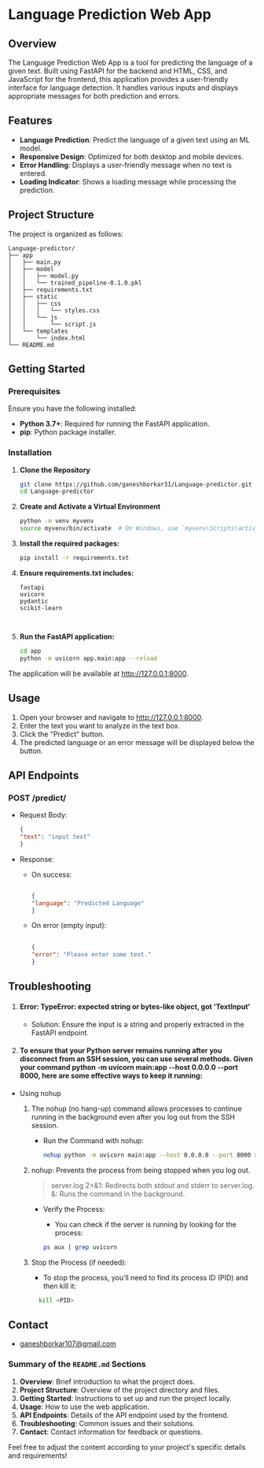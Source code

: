 # Language Prediction Web App

## Overview

The Language Prediction Web App is a tool for predicting the language of a given text. Built using FastAPI for the backend and HTML, CSS, and JavaScript for the frontend, this application provides a user-friendly interface for language detection. It handles various inputs and displays appropriate messages for both prediction and errors.

## Features

- **Language Prediction**: Predict the language of a given text using an ML model.
- **Responsive Design**: Optimized for both desktop and mobile devices.
- **Error Handling**: Displays a user-friendly message when no text is entered.
- **Loading Indicator**: Shows a loading message while processing the prediction.


## Project Structure

The project is organized as follows:
```
Language-predictor/
├── app
│   ├── main.py
│   ├── model
│   │   ├── model.py
│   │   └── trained_pipeline-0.1.0.pkl
│   ├── requirements.txt
│   ├── static
│   │   ├── css
│   │   │   └── styles.css
│   │   └── js
│   │       └── script.js
│   └── templates
│       └── index.html
└── README.md
```

## Getting Started

### Prerequisites

Ensure you have the following installed:

- **Python 3.7+**: Required for running the FastAPI application.
- **pip**: Python package installer.

### Installation

1. **Clone the Repository**

   ```bash
   git clone https://github.com/ganeshborkar31/Language-predictor.git
   cd Language-predictor

2. **Create and Activate a Virtual Environment**

    ```bash
    python -m venv myvenv
    source myvenv/bin/activate  # On Windows, use `myvenv\Scripts\activate`

3. **Install the required packages:**

    ```bash
    pip install -r requirements.txt

4. **Ensure requirements.txt includes:**
    ```Copy code 
    fastapi
    uvicorn
    pydantic
    scikit-learn
    
    

5. **Run the FastAPI application:**

    ```bash
    cd app
    python -m uvicorn app.main:app --reload

The application will be available at http://127.0.0.1:8000.

## Usage

1. Open your browser and navigate to http://127.0.0.1:8000.
2. Enter the text you want to analyze in the text box.
3. Click the "Predict" button.
4. The predicted language or an error message will be displayed below the button.

## API Endpoints
### POST /predict/

- Request Body:

    ```json
    {
    "text": "input text"
    }

- Response:

    - On success:

       ```json
   
       {
       "language": "Predicted Language"
       }
       ```

     - On error (empty input):

       ```json
   
       {
       "error": "Please enter some text."
       }
       ```
## **Troubleshooting**

1. #### Error: TypeError: expected string or bytes-like object, got 'TextInput'
    - Solution: Ensure the input is a string and properly extracted in the FastAPI endpoint.
 
2. #### To ensure that your Python server remains running after you disconnect from an SSH session, you can use several methods. Given your command python -m uvicorn main:app --host 0.0.0.0 --port 8000, here are some effective ways to keep it running:
- Using nohup

  1. The nohup (no hang-up) command allows processes to continue running in the background even after you log out from the SSH session.

     - Run the Command with nohup:

       ```bash
       nohup python -m uvicorn main:app --host 0.0.0.0 --port 8000 > server.log 2>&1 &
       ````

   2. nohup: Prevents the process from being stopped when you log out.
       > server.log 2>&1: Redirects both stdout and stderr to server.log.
       &: Runs the command in the background.

      - Verify the Process:

          - You can check if the server is running by looking for the process:

          ```bash
          ps aux | grep uvicorn
          ```

   3. Stop the Process (if needed):

       - To stop the process, you’ll need to find its process ID (PID) and then kill it:

       ```bash
         kill <PID>

## **Contact**
- ganeshborkar107@gmail.com

### Summary of the `README.md` Sections

1. **Overview**: Brief introduction to what the project does.
2. **Project Structure**: Overview of the project directory and files.
3. **Getting Started**: Instructions to set up and run the project locally.
4. **Usage**: How to use the web application.
5. **API Endpoints**: Details of the API endpoint used by the frontend.
6. **Troubleshooting**: Common issues and their solutions.
7. **Contact**: Contact information for feedback or questions.

Feel free to adjust the content according to your project's specific details and requirements!
